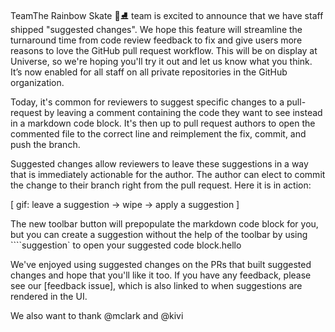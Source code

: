 TeamThe Rainbow Skate 🌈⛸️ team is excited to announce that we have staff shipped "suggested changes". We hope this feature will streamline the turnaround time from code review feedback to fix and give users more reasons to love the GitHub pull request workflow. This will be on display at Universe, so we're hoping you'll try it out and let us know what you think. It’s now enabled for all staff on all private repositories in the GitHub organization.

Today, it's common for reviewers to suggest specific changes to a pull-request by leaving a comment containing the code they want to see instead in a markdown code block. It's then up to pull request authors to open the commented file to the correct line and reimplement the fix, commit, and push the branch.

Suggested changes allow reviewers to leave these suggestions in a way that is immediately actionable for the author. The author can elect to commit the change to their branch right from the pull request. Here it is in action:

[ gif: leave a suggestion -> wipe -> apply a suggestion ]

The new toolbar button will prepopulate the markdown code block for you, but you can create a suggestion without the help of the toolbar by using ````suggestion` to open your suggested code block.hello

We've enjoyed using suggested changes on the PRs that built suggested changes and hope that you'll like it too. If you have any feedback, please see our [feedback issue], which is also linked to when suggestions are rendered in the UI.

We also want to thank @mclark and @kivi

